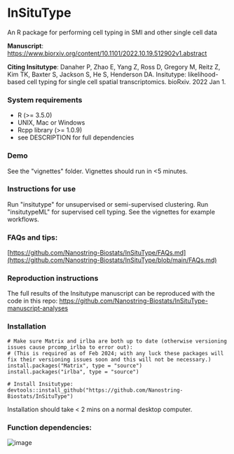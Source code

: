 # InSituType
 An R package for performing cell typing in SMI and other single cell data

**Manuscript**: https://www.biorxiv.org/content/10.1101/2022.10.19.512902v1.abstract

**Citing Insitutype**: Danaher P, Zhao E, Yang Z, Ross D, Gregory M, Reitz Z, Kim TK, Baxter S, Jackson S, He S, Henderson DA. Insitutype: likelihood-based cell typing for single cell spatial transcriptomics. bioRxiv. 2022 Jan 1.

### System requirements
- R (>= 3.5.0)
- UNIX, Mac or Windows
- Rcpp library (>= 1.0.9)
- see DESCRIPTION for full dependencies

### Demo
See the "vignettes" folder. Vignettes should run in <5 minutes. 

### Instructions for use
Run "insitutype" for unsupervised or semi-supervised clustering. Run "insitutypeML" for supervised cell typing. See the vignettes for example workflows. 

### FAQs and tips:
[https://github.com/Nanostring-Biostats/InSituType/FAQs.md](https://github.com/Nanostring-Biostats/InSituType/blob/main/FAQs.md)

### Reproduction instructions
The full results of the Insitutype manuscript can be reproduced with the code in this repo: https://github.com/Nanostring-Biostats/InSituType-manuscript-analyses

### Installation
```
# Make sure Matrix and irlba are both up to date (otherwise versioning issues cause prcomp_irlba to error out):
# (This is required as of Feb 2024; with any luck these packages will fix their versioning issues soon and this will not be necessary.)
install.packages("Matrix", type = "source")
install.packages("irlba", type = "source")

# Install Insitutype:
devtools::install_github("https://github.com/Nanostring-Biostats/InSituType")
```
Installation should take < 2 mins on a normal desktop computer. 


### Function dependencies:
![image](https://user-images.githubusercontent.com/4357938/200046292-ba3e3453-b201-4776-b5f5-6bf3dfce6ec6.png)
